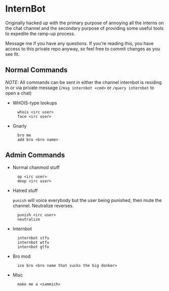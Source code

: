 InternBot
=========
Originally hacked up with the primary purpose of annoying all the interns on the chat channel and the secondary purpose of providing some useful tools to expedite the ramp-up process.

Message me if you have any questions. If you're reading this, you have access to this private repo anyway, so feel free to commit changes as you see fit.

Normal Commands
---------------
*NOTE*: All commands can be sent in either the channel internbot is residing in or via private message (`/msg internbot <cmd>` or `/query internbot` to open a chat)

* WHOIS-type lookups

        whois <irc user>
        face <irc user>

* Gnarly

        bro me
        add bro <bro name>

Admin Commands
--------------
* Normal chanmod stuff

        op <irc user>
        deop <irc user>

* Hatred stuff

    `punish` will voice everybody but the user being punished, then mute the channel. Neutralize reverses.

        punish <irc user>
        neutralize

* Internbot

        internbot stfu
        internbot wtfu
        internbot gtfo

* Bro mod

        ice bro <bro name that sucks the big donker>

* Misc

        make me a <sammich>
